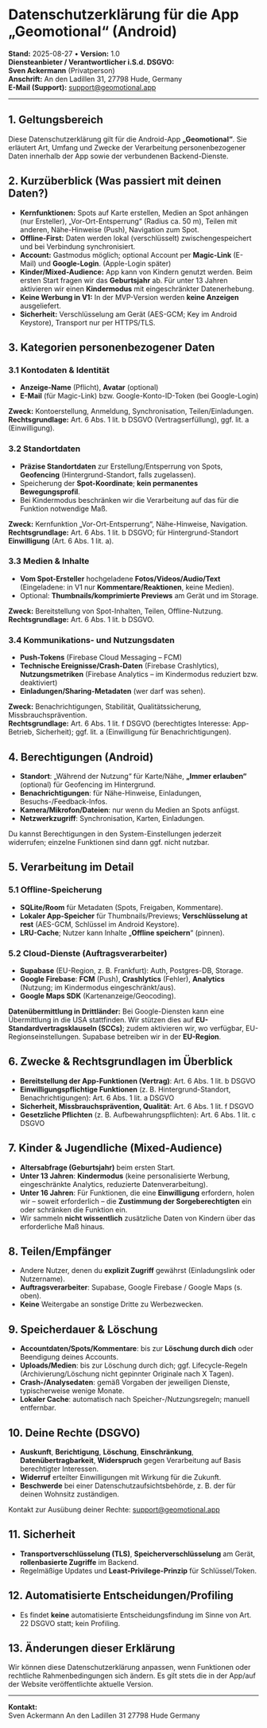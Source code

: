 # Datenschutzerklärung für die App „Geomotional“ (Android)

**Stand:** 2025-08-27 • **Version:** 1.0  
**Diensteanbieter / Verantwortlicher i.S.d. DSGVO:**  
**Sven Ackermann** (Privatperson)  
**Anschrift:** An den Ladillen 31, 27798 Hude, Germany  
**E-Mail (Support):** support@geomotional.app

---

## 1. Geltungsbereich
Diese Datenschutzerklärung gilt für die Android-App **„Geomotional“**. Sie erläutert Art, Umfang und Zwecke der Verarbeitung personenbezogener Daten innerhalb der App sowie der verbundenen Backend-Dienste.

## 2. Kurzüberblick (Was passiert mit deinen Daten?)
- **Kernfunktionen:** Spots auf Karte erstellen, Medien an Spot anhängen (nur Ersteller), „Vor-Ort-Entsperrung“ (Radius ca. 50 m), Teilen mit anderen, Nähe-Hinweise (Push), Navigation zum Spot.
- **Offline-First:** Daten werden lokal (verschlüsselt) zwischengespeichert und bei Verbindung synchronisiert.
- **Account:** Gastmodus möglich; optional Account per **Magic-Link** (E-Mail) und **Google-Login**. (Apple-Login später)
- **Kinder/Mixed-Audience:** App kann von Kindern genutzt werden. Beim ersten Start fragen wir das **Geburtsjahr** ab. Für unter 13 Jahren aktivieren wir einen **Kindermodus** mit eingeschränkter Datenerhebung.
- **Keine Werbung in V1:** In der MVP-Version werden **keine Anzeigen** ausgeliefert.
- **Sicherheit:** Verschlüsselung am Gerät (AES-GCM; Key im Android Keystore), Transport nur per HTTPS/TLS.

## 3. Kategorien personenbezogener Daten
### 3.1 Kontodaten & Identität
- **Anzeige-Name** (Pflicht), **Avatar** (optional)
- **E-Mail** (für Magic-Link) bzw. Google-Konto-ID-Token (bei Google-Login)

**Zweck:** Kontoerstellung, Anmeldung, Synchronisation, Teilen/Einladungen.  
**Rechtsgrundlage:** Art. 6 Abs. 1 lit. b DSGVO (Vertragserfüllung), ggf. lit. a (Einwilligung).

### 3.2 Standortdaten
- **Präzise Standortdaten** zur Erstellung/Entsperrung von Spots, **Geofencing** (Hintergrund-Standort, falls zugelassen).
- Speicherung der **Spot-Koordinate**; **kein permanentes Bewegungsprofil**.
- Bei Kindermodus beschränken wir die Verarbeitung auf das für die Funktion notwendige Maß.

**Zweck:** Kernfunktion „Vor-Ort-Entsperrung“, Nähe-Hinweise, Navigation.  
**Rechtsgrundlage:** Art. 6 Abs. 1 lit. b DSGVO; für Hintergrund-Standort **Einwilligung** (Art. 6 Abs. 1 lit. a).

### 3.3 Medien & Inhalte
- **Vom Spot-Ersteller** hochgeladene **Fotos/Videos/Audio/Text** (Eingeladene: in V1 nur **Kommentare/Reaktionen**, keine Medien).
- Optional: **Thumbnails/komprimierte Previews** am Gerät und im Storage.

**Zweck:** Bereitstellung von Spot-Inhalten, Teilen, Offline-Nutzung.  
**Rechtsgrundlage:** Art. 6 Abs. 1 lit. b DSGVO.

### 3.4 Kommunikations- und Nutzungsdaten
- **Push-Tokens** (Firebase Cloud Messaging – FCM)
- **Technische Ereignisse/Crash-Daten** (Firebase Crashlytics), **Nutzungsmetriken** (Firebase Analytics – im Kindermodus reduziert bzw. deaktiviert)
- **Einladungen/Sharing-Metadaten** (wer darf was sehen).

**Zweck:** Benachrichtigungen, Stabilität, Qualitätssicherung, Missbrauchsprävention.  
**Rechtsgrundlage:** Art. 6 Abs. 1 lit. f DSGVO (berechtigtes Interesse: App-Betrieb, Sicherheit); ggf. lit. a (Einwilligung für Benachrichtigungen).

## 4. Berechtigungen (Android)
- **Standort**: „Während der Nutzung“ für Karte/Nähe, **„Immer erlauben“** (optional) für Geofencing im Hintergrund.
- **Benachrichtigungen**: für Nähe-Hinweise, Einladungen, Besuchs-/Feedback-Infos.
- **Kamera/Mikrofon/Dateien**: nur wenn du Medien an Spots anfügst.
- **Netzwerkzugriff**: Synchronisation, Karten, Einladungen.

Du kannst Berechtigungen in den System-Einstellungen jederzeit widerrufen; einzelne Funktionen sind dann ggf. nicht nutzbar.

## 5. Verarbeitung im Detail
### 5.1 Offline-Speicherung
- **SQLite/Room** für Metadaten (Spots, Freigaben, Kommentare).  
- **Lokaler App-Speicher** für Thumbnails/Previews; **Verschlüsselung at rest** (AES-GCM, Schlüssel im Android Keystore).
- **LRU-Cache**; Nutzer kann Inhalte „**Offline speichern**“ (pinnen).

### 5.2 Cloud-Dienste (Auftragsverarbeiter)
- **Supabase** (EU-Region, z. B. Frankfurt): Auth, Postgres-DB, Storage.  
- **Google Firebase**: **FCM** (Push), **Crashlytics** (Fehler), **Analytics** (Nutzung; im Kindermodus eingeschränkt/aus).
- **Google Maps SDK** (Kartenanzeige/Geocoding).

**Datenübermittlung in Drittländer:** Bei Google-Diensten kann eine Übermittlung in die USA stattfinden. Wir stützen dies auf **EU-Standardvertragsklauseln (SCCs)**; zudem aktivieren wir, wo verfügbar, EU-Regionseinstellungen. Supabase betreiben wir in der **EU-Region**.

## 6. Zwecke & Rechtsgrundlagen im Überblick
- **Bereitstellung der App-Funktionen (Vertrag)**: Art. 6 Abs. 1 lit. b DSGVO  
- **Einwilligungspflichtige Funktionen** (z. B. Hintergrund-Standort, Benachrichtigungen): Art. 6 Abs. 1 lit. a DSGVO  
- **Sicherheit, Missbrauchsprävention, Qualität**: Art. 6 Abs. 1 lit. f DSGVO  
- **Gesetzliche Pflichten** (z. B. Aufbewahrungspflichten): Art. 6 Abs. 1 lit. c DSGVO

## 7. Kinder & Jugendliche (Mixed-Audience)
- **Altersabfrage (Geburtsjahr)** beim ersten Start.  
- **Unter 13 Jahren**: **Kindermodus** (keine personalisierte Werbung, eingeschränkte Analytics, reduzierte Datenverarbeitung).  
- **Unter 16 Jahren**: Für Funktionen, die eine **Einwilligung** erfordern, holen wir – soweit erforderlich – die **Zustimmung der Sorgeberechtigten** ein oder schränken die Funktion ein.  
- Wir sammeln **nicht wissentlich** zusätzliche Daten von Kindern über das erforderliche Maß hinaus.

## 8. Teilen/Empfänger
- Andere Nutzer, denen du **explizit Zugriff** gewährst (Einladungslink oder Nutzername).  
- **Auftragsverarbeiter**: Supabase, Google Firebase / Google Maps (s. oben).  
- **Keine** Weitergabe an sonstige Dritte zu Werbezwecken.

## 9. Speicherdauer & Löschung
- **Accountdaten/Spots/Kommentare**: bis zur **Löschung durch dich** oder Beendigung deines Accounts.  
- **Uploads/Medien**: bis zur Löschung durch dich; ggf. Lifecycle-Regeln (Archivierung/Löschung nicht gepinnter Originale nach X Tagen).  
- **Crash-/Analysedaten**: gemäß Vorgaben der jeweiligen Dienste, typischerweise wenige Monate.  
- **Lokaler Cache**: automatisch nach Speicher-/Nutzungsregeln; manuell entfernbar.

## 10. Deine Rechte (DSGVO)
- **Auskunft**, **Berichtigung**, **Löschung**, **Einschränkung**, **Datenübertragbarkeit**, **Widerspruch** gegen Verarbeitung auf Basis berechtigter Interessen.  
- **Widerruf** erteilter Einwilligungen mit Wirkung für die Zukunft.  
- **Beschwerde** bei einer Datenschutzaufsichtsbehörde, z. B. der für deinen Wohnsitz zuständigen.

Kontakt zur Ausübung deiner Rechte: support@geomotional.app

## 11. Sicherheit
- **Transportverschlüsselung (TLS)**, **Speicherverschlüsselung** am Gerät, **rollenbasierte Zugriffe** im Backend.  
- Regelmäßige Updates und **Least-Privilege-Prinzip** für Schlüssel/Token.

## 12. Automatisierte Entscheidungen/Profiling
- Es findet **keine** automatisierte Entscheidungsfindung im Sinne von Art. 22 DSGVO statt; kein Profiling.

## 13. Änderungen dieser Erklärung
Wir können diese Datenschutzerklärung anpassen, wenn Funktionen oder rechtliche Rahmenbedingungen sich ändern. Es gilt stets die in der App/auf der Website veröffentlichte aktuelle Version.

---

**Kontakt:**  
Sven Ackermann
An den Ladillen 31
27798 Hude
Germany
